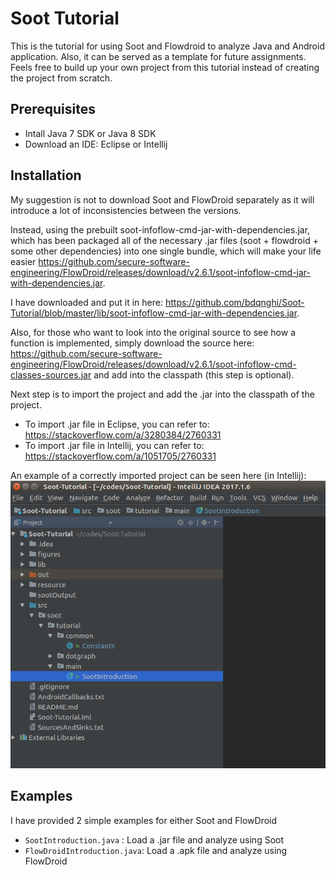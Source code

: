 # Soot Tutorial
This is the tutorial for using Soot and Flowdroid to analyze Java and Android application. Also, it can be served as a template for future assignments. Feels free to build up your own project from this tutorial instead of creating the project from scratch.


## Prerequisites
- Intall Java 7 SDK or Java 8 SDK
- Download an IDE: Eclipse or Intellij

## Installation

My suggestion is not to download Soot and FlowDroid separately as it will introduce a lot of inconsistencies between the versions.

Instead, using the prebuilt soot-infoflow-cmd-jar-with-dependencies.jar, which has been packaged all of the necessary .jar files (soot + flowdroid + some other dependencies) into one single bundle, which will make your life easier https://github.com/secure-software-engineering/FlowDroid/releases/download/v2.6.1/soot-infoflow-cmd-jar-with-dependencies.jar.

I have downloaded and put it in here: https://github.com/bdqnghi/Soot-Tutorial/blob/master/lib/soot-infoflow-cmd-jar-with-dependencies.jar. 

Also, for those who want to look into the original source to see how a function is implemented, simply download the source here: https://github.com/secure-software-engineering/FlowDroid/releases/download/v2.6.1/soot-infoflow-cmd-classes-sources.jar and add into the classpath (this step is optional).

Next step is to import the project and add the .jar into the classpath of the project. 
- To import .jar file in Eclipse, you can refer to: https://stackoverflow.com/a/3280384/2760331 
- To import .jar file in Intellij, you can refer to: https://stackoverflow.com/a/1051705/2760331

An example of a correctly imported project can be seen here (in Intellij):
![alt text](/figures/project.png)


## Examples

I have provided 2 simple examples for either Soot and FlowDroid
- ```SootIntroduction.java``` : Load a .jar file and analyze using Soot
- ```FlowDroidIntroduction.java```: Load a .apk file and analyze using FlowDroid


